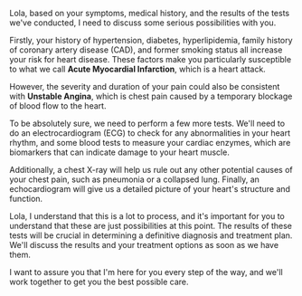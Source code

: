 Lola, based on your symptoms, medical history, and the results of the tests we've conducted, I need to discuss some serious possibilities with you. 

Firstly, your history of hypertension, diabetes, hyperlipidemia, family history of coronary artery disease (CAD), and former smoking status all increase your risk for heart disease.  These factors make you particularly susceptible to what we call **Acute Myocardial Infarction**, which is a heart attack.

However, the severity and duration of your pain could also be consistent with **Unstable Angina**, which is chest pain caused by a temporary blockage of blood flow to the heart.

To be absolutely sure, we need to perform a few more tests.  We'll need to do an electrocardiogram (ECG) to check for any abnormalities in your heart rhythm, and some blood tests to measure your cardiac enzymes, which are biomarkers that can indicate damage to your heart muscle. 

Additionally, a chest X-ray will help us rule out any other potential causes of your chest pain, such as pneumonia or a collapsed lung. Finally, an echocardiogram will give us a detailed picture of your heart's structure and function.

Lola, I understand that this is a lot to process, and it's important for you to understand that these are just possibilities at this point. The results of these tests will be crucial in determining a definitive diagnosis and treatment plan. We'll discuss the results and your treatment options as soon as we have them. 

I want to assure you that I'm here for you every step of the way, and we'll work together to get you the best possible care.